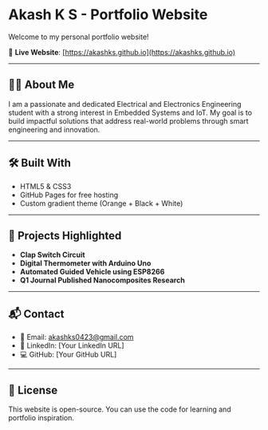 # Akash K S - Portfolio Website

Welcome to my personal portfolio website!

🔗 **Live Website**: [https://akashks.github.io](https://akashks.github.io)

---

## 👨‍💻 About Me

I am a passionate and dedicated Electrical and Electronics Engineering student with a strong interest in Embedded Systems and IoT. My goal is to build impactful solutions that address real-world problems through smart engineering and innovation.

---

## 🛠️ Built With

- HTML5 & CSS3
- GitHub Pages for free hosting
- Custom gradient theme (Orange + Black + White)

---

## 📂 Projects Highlighted

- **Clap Switch Circuit**
- **Digital Thermometer with Arduino Uno**
- **Automated Guided Vehicle using ESP8266**
- **Q1 Journal Published Nanocomposites Research**

---

## 📬 Contact

- 📧 Email: [akashks0423@gmail.com](mailto:akashks0423@gmail.com)
- 🔗 LinkedIn: [Your LinkedIn URL]
- 💻 GitHub: [Your GitHub URL]

---

## 📜 License

This website is open-source. You can use the code for learning and portfolio inspiration.
